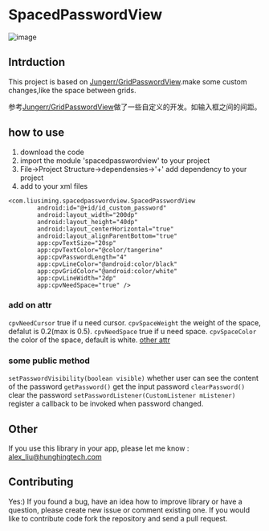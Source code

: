 # SpacedPasswordView

![image](https://github.com/alexwtw/SpacedPasswordView/blob/master/verify_code.gif)

## Intrduction
This project is based on [Jungerr/GridPasswordView](https://github.com/Jungerr/GridPasswordView).make some custom changes,like the space between grids.

参考[Jungerr/GridPasswordView](https://github.com/Jungerr/GridPasswordView)做了一些自定义的开发。如输入框之间的间距。

## how to use
1. download the code
2. import the module 'spacedpasswordview' to your project
3. File->Project Structure->dependensies->'+' add dependency to your project
4. add to your xml files

```
<com.liusiming.spacedpasswordview.SpacedPasswordView
        android:id="@+id/id_custom_password"
        android:layout_width="200dp"
        android:layout_height="40dp"
        android:layout_centerHorizontal="true"
        android:layout_alignParentBottom="true"
        app:cpvTextSize="20sp"
        app:cpvTextColor="@color/tangerine"
        app:cpvPasswordLength="4"
        app:cpvLineColor="@android:color/black"
        app:cpvGridColor="@android:color/white"
        app:cpvLineWidth="2dp"
        app:cpvNeedSpace="true" />
```
### add on attr
`cpvNeedCursor` true if u need cursor.
`cpvSpaceWeight` the weight of the space, defalut is 0.2(max is 0.5).
`cpvNeedSpace` true if u need space.
`cpvSpaceColor` the color of the space, default is white.
[other attr](https://github.com/Jungerr/GridPasswordView)

### some public method
`setPasswordVisibility(boolean visible)` whether user can see the content of the password
`getPassword()` get the input password
`clearPassword()` clear the password
`setPasswordListener(CustomListener mListener)` register a callback to be invoked when password changed.

## Other
If you use this library in your app, please let me know : alex_liu@hunghingtech.com
## Contributing

Yes:) If you found a bug, have an idea how to improve library or have a question, please create new issue or comment existing one. If you would like to contribute code fork the repository and send a pull request.
